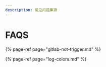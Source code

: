 ```yaml
---
description: 常见问题集锦
---
```


# FAQS

{% page-ref page="gitlab-not-trigger.md" %}

{% page-ref page="log-colors.md" %}

